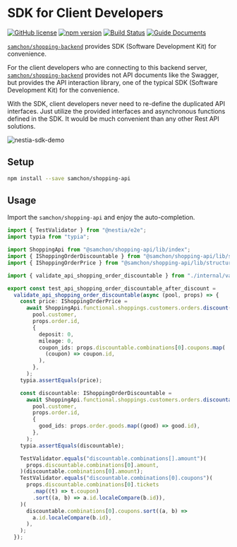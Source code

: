 # SDK for Client Developers
[![GitHub license](https://img.shields.io/badge/license-MIT-blue.svg)](https://github.com/samchon/shopping-backend/blob/master/LICENSE)
[![npm version](https://img.shields.io/npm/v/@nestia/shopping-api.svg)](https://www.npmjs.com/package/@samchon/shopping-api)
[![Build Status](https://github.com/samchon/shopping-backend/workflows/build/badge.svg)](https://github.com/samchon/shopping-backend/actions?query=workflow%3Abuild)
[![Guide Documents](https://img.shields.io/badge/guide-documents-forestgreen)](https://nestia.io/docs/)

[`samchon/shopping-backend`](https://github.com/samchon/shopping-backend) provides SDK (Software Development Kit) for convenience.

For the client developers who are connecting to this backend server, [`samchon/shopping-backend`](https://github.com/samchon/shopping-backend) provides not API documents like the Swagger, but provides the API interaction library, one of the typical SDK (Software Development Kit) for the convenience.

With the SDK, client developers never need to re-define the duplicated API interfaces. Just utilize the provided interfaces and asynchronous functions defined in the SDK. It would be much convenient than any other Rest API solutions.

![nestia-sdk-demo](https://user-images.githubusercontent.com/13158709/215004990-368c589d-7101-404e-b81b-fbc936382f05.gif)



## Setup
```bash
npm install --save samchon/shopping-api
```




## Usage
Import the `samchon/shopping-api` and enjoy the auto-completion.

```typescript
import { TestValidator } from "@nestia/e2e";
import typia from "typia";

import ShoppingApi from "@samchon/shopping-api/lib/index";
import { IShoppingOrderDiscountable } from "@samchon/shopping-api/lib/structures/shoppings/orders/IShoppingOrderDiscountable";
import { IShoppingOrderPrice } from "@samchon/shopping-api/lib/structures/shoppings/orders/IShoppingOrderPrice";

import { validate_api_shopping_order_discountable } from "./internal/validate_api_shopping_order_discountable";

export const test_api_shopping_order_discountable_after_discount =
  validate_api_shopping_order_discountable(async (pool, props) => {
    const price: IShoppingOrderPrice =
      await ShoppingApi.functional.shoppings.customers.orders.discount(
        pool.customer,
        props.order.id,
        {
          deposit: 0,
          mileage: 0,
          coupon_ids: props.discountable.combinations[0].coupons.map(
            (coupon) => coupon.id,
          ),
        },
      );
    typia.assertEquals(price);

    const discountable: IShoppingOrderDiscountable =
      await ShoppingApi.functional.shoppings.customers.orders.discountable(
        pool.customer,
        props.order.id,
        {
          good_ids: props.order.goods.map((good) => good.id),
        },
      );
    typia.assertEquals(discountable);

    TestValidator.equals("discountable.combinations[].amount")(
      props.discountable.combinations[0].amount,
    )(discountable.combinations[0].amount);
    TestValidator.equals("discountable.combinations[0].coupons")(
      props.discountable.combinations[0].tickets
        .map((t) => t.coupon)
        .sort((a, b) => a.id.localeCompare(b.id)),
    )(
      discountable.combinations[0].coupons.sort((a, b) =>
        a.id.localeCompare(b.id),
      ),
    );
  });
```